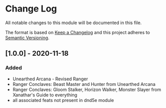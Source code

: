# Change Log
All notable changes to this module will be documented in this file.
 
The format is based on [Keep a Changelog](http://keepachangelog.com/)
and this project adheres to [Semantic Versioning](http://semver.org/).

## [1.0.0] - 2020-11-18
### Added
- Unearthed Arcana - Revised Ranger
- Ranger Conclaves: Beast Master and Hunter from Unearthed Arcana
- Ranger Conclaves: Gloom Stalker, Horizon Walker, Monster Slayer from Xanathar's Guide to everything
- all associated feats not present in dnd5e module
